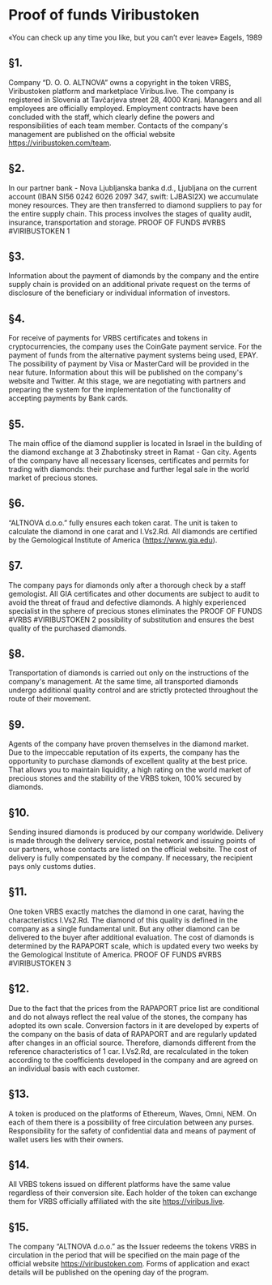 # Proof of funds Viribustoken
«You can check up any time you like,
but you can’t ever leave»
Eagels, 1989

## §1. 
Company “D. O. O. ALTNOVA” owns a copyright in the token
VRBS, Viribustoken platform and marketplace Viribus.live. The company is
registered in Slovenia at Tavčarjeva street 28, 4000 Kranj. Managers and all
employees are officially employed. Employment contracts have been
concluded with the staff, which clearly define the powers and responsibilities
of each team member. Contacts of the company's management are published
on the official website https://viribustoken.com/team.

## §2. 
In our partner bank - Nova Ljubljanska banka d.d., Ljubljana on the
current account (IBAN SI56 0242 6026 2097 347, swift: LJBASI2X) we
accumulate money resources. They are then transferred to diamond suppliers
to pay for the entire supply chain. This process involves the stages of quality
audit, insurance, transportation and storage.
PROOF OF FUNDS #VRBS #VIRIBUSTOKEN 1

## §3. 
Information about the payment of diamonds by the company and
the entire supply chain is provided on an additional private request on the
terms of disclosure of the beneficiary or individual information of investors.

## §4. 
For receive of payments for VRBS certificates and tokens in
cryptocurrencies, the company uses the CoinGate payment service. For the
payment of funds from the alternative payment systems being used, EPAY.
The possibility of payment by Visa or MasterCard will be provided in the
near future. Information about this will be published on the company's
website and Twitter. At this stage, we are negotiating with partners and
preparing the system for the implementation of the functionality of accepting
payments by Bank cards.

## §5. 
The main office of the diamond supplier is located in Israel in the
building of the diamond exchange at 3 Zhabotinsky street in Ramat - Gan
city. Agents of the company have all necessary licenses, certificates and
permits for trading with diamonds: their purchase and further legal sale in
the world market of precious stones.

## §6. 
“ALTNOVA d.o.o.” fully ensures each token carat. The unit is taken
to calculate the diamond in one carat and I.Vs2.Rd. All diamonds are
certified by the Gemological Institute of America (https://www.gia.edu).

## §7. 
The company pays for diamonds only after a thorough check by a
staff gemologist. All GIA certificates and other documents are subject to
audit to avoid the threat of fraud and defective diamonds. A highly
experienced specialist in the sphere of precious stones eliminates the
PROOF OF FUNDS #VRBS #VIRIBUSTOKEN 2
possibility of substitution and ensures the best quality of the purchased
diamonds.

## §8. 
Transportation of diamonds is carried out only on the instructions of
the company's management. At the same time, all transported diamonds
undergo additional quality control and are strictly protected throughout the
route of their movement.

## §9. 
Agents of the company have proven themselves in the diamond
market. Due to the impeccable reputation of its experts, the company has the
opportunity to purchase diamonds of excellent quality at the best price. That
allows you to maintain liquidity, a high rating on the world market of
precious stones and the stability of the VRBS token, 100% secured by
diamonds.

## §10. 
Sending insured diamonds is produced by our company worldwide.
Delivery is made through the delivery service, postal network and issuing
points of our partners, whose contacts are listed on the official website. The
cost of delivery is fully compensated by the company. If necessary, the
recipient pays only customs duties.

## §11. 
One token VRBS exactly matches the diamond in one carat, having
the characteristics I.Vs2.Rd. The diamond of this quality is defined in the
company as a single fundamental unit. But any other diamond can be
delivered to the buyer after additional evaluation. The cost of diamonds is
determined by the RAPAPORT scale, which is updated every two weeks by
the Gemological Institute of America.
PROOF OF FUNDS #VRBS #VIRIBUSTOKEN 3

## §12. 
Due to the fact that the prices from the RAPAPORT price list are
conditional and do not always reflect the real value of the stones, the
company has adopted its own scale. Conversion factors in it are developed by
experts of the company on the basis of data of RAPAPORT and are
regularly updated after changes in an official source. Therefore, diamonds
different from the reference characteristics of 1 car. I.Vs2.Rd, are
recalculated in the token according to the coefficients developed in the
company and are agreed on an individual basis with each customer.

## §13. 
A token is produced on the platforms of Ethereum, Waves, Omni,
NEM. On each of them there is a possibility of free circulation between any
purses. Responsibility for the safety of confidential data and means of
payment of wallet users lies with their owners.

## §14. 
All VRBS tokens issued on different platforms have the same value
regardless of their conversion site. Each holder of the token can exchange
them for VRBS officially affiliated with the site https://viribus.live.

## §15. 
The company “ALTNOVA d.o.o.” as the Issuer redeems the tokens
VRBS in circulation in the period that will be specified on the main page of
the official website https://viribustoken.com. Forms of application and exact
details will be published on the opening day of the program. 
